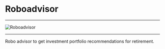 # Roboadvisor

----------------
![Roboadvisor](module-15-challenge.png…)

-----------------

Robo advisor to get investment portfolio recommendations for retirement.
